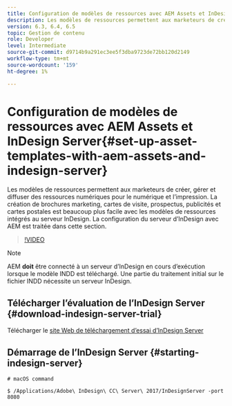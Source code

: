 ```yaml
---
title: Configuration de modèles de ressources avec AEM Assets et InDesign Server
description: Les modèles de ressources permettent aux marketeurs de créer, gérer et diffuser des ressources numériques pour le numérique et l’impression. La création de brochures marketing, cartes de visite, prospectus, publicités et cartes postales est beaucoup plus facile avec les modèles de ressources intégrés au serveur InDesign. La configuration du serveur d’InDesign avec AEM est traitée dans cette section.
version: 6.3, 6.4, 6.5
topic: Gestion de contenu
role: Developer
level: Intermediate
source-git-commit: d9714b9a291ec3ee5f3dba9723de72bb120d2149
workflow-type: tm+mt
source-wordcount: '159'
ht-degree: 1%

---
```



# Configuration de modèles de ressources avec AEM Assets et InDesign Server{#set-up-asset-templates-with-aem-assets-and-indesign-server}

Les modèles de ressources permettent aux marketeurs de créer, gérer et diffuser des ressources numériques pour le numérique et l’impression. La création de brochures marketing, cartes de visite, prospectus, publicités et cartes postales est beaucoup plus facile avec les modèles de ressources intégrés au serveur InDesign. La configuration du serveur d’InDesign avec AEM est traitée dans cette section.

>[!VIDEO](https://video.tv.adobe.com/v/17069/?quality=9&learn=on)

>[!NOTE]
>
>AEM **doit** être connecté à un serveur d’InDesign en cours d’exécution lorsque le modèle INDD est téléchargé. Une partie du traitement initial sur le fichier INDD nécessite un serveur InDesign.

## Télécharger l’évaluation de l’InDesign Server {#download-indesign-server-trial}

Télécharger le [site Web de téléchargement d’essai d’InDesign Server](https://www.adobe.com/devnet/indesign/indesign-server-trial-downloads.html)

## Démarrage de l’InDesign Server {#starting-indesign-server}

```shell
# macOS command

$ /Applications/Adobe\ InDesign\ CC\ Server\ 2017/InDesignServer -port 8080
```
